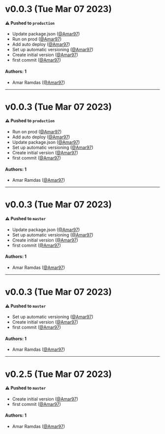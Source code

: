 # v0.0.3 (Tue Mar 07 2023)

#### ⚠️ Pushed to `production`

- Update package.json ([@Amar97](https://github.com/Amar97))
- Run on prod ([@Amar97](https://github.com/Amar97))
- Add auto deploy ([@Amar97](https://github.com/Amar97))
- Set up automatic versioning ([@Amar97](https://github.com/Amar97))
- Create initial version ([@Amar97](https://github.com/Amar97))
- first commit ([@Amar97](https://github.com/Amar97))

#### Authors: 1

- Amar Ramdas ([@Amar97](https://github.com/Amar97))

---

# v0.0.3 (Tue Mar 07 2023)

#### ⚠️ Pushed to `production`

- Run on prod ([@Amar97](https://github.com/Amar97))
- Add auto deploy ([@Amar97](https://github.com/Amar97))
- Update package.json ([@Amar97](https://github.com/Amar97))
- Set up automatic versioning ([@Amar97](https://github.com/Amar97))
- Create initial version ([@Amar97](https://github.com/Amar97))
- first commit ([@Amar97](https://github.com/Amar97))

#### Authors: 1

- Amar Ramdas ([@Amar97](https://github.com/Amar97))

---

# v0.0.3 (Tue Mar 07 2023)

#### ⚠️ Pushed to `master`

- Update package.json ([@Amar97](https://github.com/Amar97))
- Set up automatic versioning ([@Amar97](https://github.com/Amar97))
- Create initial version ([@Amar97](https://github.com/Amar97))
- first commit ([@Amar97](https://github.com/Amar97))

#### Authors: 1

- Amar Ramdas ([@Amar97](https://github.com/Amar97))

---

# v0.0.3 (Tue Mar 07 2023)

#### ⚠️ Pushed to `master`

- Set up automatic versioning ([@Amar97](https://github.com/Amar97))
- Create initial version ([@Amar97](https://github.com/Amar97))
- first commit ([@Amar97](https://github.com/Amar97))

#### Authors: 1

- Amar Ramdas ([@Amar97](https://github.com/Amar97))

---

# v0.2.5 (Tue Mar 07 2023)

#### ⚠️ Pushed to `master`

- Create initial version ([@Amar97](https://github.com/Amar97))
- first commit ([@Amar97](https://github.com/Amar97))

#### Authors: 1

- Amar Ramdas ([@Amar97](https://github.com/Amar97))
